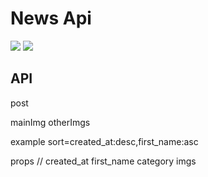 # __News Api__

<a href="https://www.npmjs.com/"><img src="https://img.shields.io/badge/npm-v8.19.2-blue?style=for-the-badge"></a>
<a href="https://nodejs.org/en/"><img src="https://img.shields.io/badge/node->=18.12.1-ff0062?style=for-the-badge"></a>


## __API__

post

mainImg
otherImgs

example
sort=created_at:desc,first_name:asc

props
 // created_at first_name category imgs
